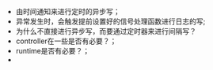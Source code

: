 * 由时间通知来进行定时的异步写；
* 异常发生时，会触发提前设置好的信号处理函数进行日志的写;
* 为什么不直接进行异步写，而要通过定时器来进行间隔写？
* controller在一些是否有必要？；
* runtime是否有必要？；
*
